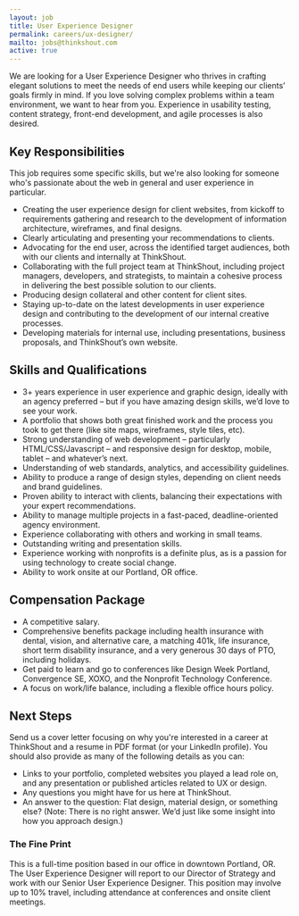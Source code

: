 ```yaml
---
layout: job
title: User Experience Designer
permalink: careers/ux-designer/
mailto: jobs@thinkshout.com
active: true
---
```

We are looking for a User Experience Designer who thrives in crafting elegant solutions to meet the needs of end users while keeping our clients’ goals firmly in mind. If you love solving complex problems within a team environment, we want to hear from you. Experience in usability testing, content strategy, front-end development, and agile processes is also desired.

## Key Responsibilities
This job requires some specific skills, but we're also looking for someone who's passionate about the web in general and user experience in particular.

- Creating the user experience design for client websites, from kickoff to requirements gathering and research to the development of information architecture, wireframes, and final designs.
- Clearly articulating and presenting your recommendations to clients.
- Advocating for the end user, across the identified target audiences, both with our clients and internally at ThinkShout.
- Collaborating with the full project team at ThinkShout, including project managers, developers, and strategists, to maintain a cohesive process in delivering the best possible solution to our clients.
- Producing design collateral and other content for client sites.
- Staying up-to-date on the latest developments in user experience design and contributing to the development of our internal creative processes.
- Developing materials for internal use, including presentations, business proposals, and ThinkShout’s own website.

## Skills and Qualifications
- 3+ years experience in user experience and graphic design, ideally with an agency preferred – but if you have amazing design skills, we’d love to see your work.
- A portfolio that shows both great finished work and the process you took to get there (like site maps, wireframes, style tiles, etc).
- Strong understanding of web development – particularly HTML/CSS/Javascript – and responsive design for desktop, mobile, tablet – and whatever’s next.
- Understanding of web standards, analytics, and accessibility guidelines.
- Ability to produce a range of design styles, depending on client needs and brand guidelines.
- Proven ability to interact with clients, balancing their expectations with your expert recommendations.
- Ability to manage multiple projects in a fast-paced, deadline-oriented agency environment.
- Experience collaborating with others and working in small teams.
- Outstanding writing and presentation skills.
- Experience working with nonprofits is a definite plus, as is a passion for using technology to create social change.
- Ability to work onsite at our Portland, OR office.

## Compensation Package
- A competitive salary.
- Comprehensive benefits package including health insurance with dental, vision, and alternative care, a matching 401k, life insurance, short term disability insurance, and a very generous 30 days of PTO, including holidays.
- Get paid to learn and go to conferences like Design Week Portland, Convergence SE, XOXO, and the Nonprofit Technology Conference.
- A focus on work/life balance, including a flexible office hours policy.

## Next Steps
Send us a cover letter focusing on why you're interested in a career at ThinkShout and a resume in PDF format (or your LinkedIn profile). You should also provide as many of the following details as you can:

- Links to your portfolio, completed websites you played a lead role on, and any presentation or published articles related to UX or design.
- Any questions you might have for us here at ThinkShout.
- An answer to the question: Flat design, material design, or something else? (Note: There is no right answer. We’d just like some insight into how you approach design.)

### The Fine Print
This is a full-time position based in our office in downtown Portland, OR. The User Experience Designer will report to our Director of Strategy and work with our Senior User Experience Designer. This position may involve up to 10% travel, including attendance at conferences and onsite client meetings.

